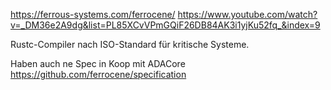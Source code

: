 https://ferrous-systems.com/ferrocene/
https://www.youtube.com/watch?v=_DM36e2A9dg&list=PL85XCvVPmGQiF26DB84AK3i1yjKu52fq_&index=9

Rustc-Compiler nach ISO-Standard für kritische Systeme.

Haben auch ne Spec in Koop mit ADACore
https://github.com/ferrocene/specification